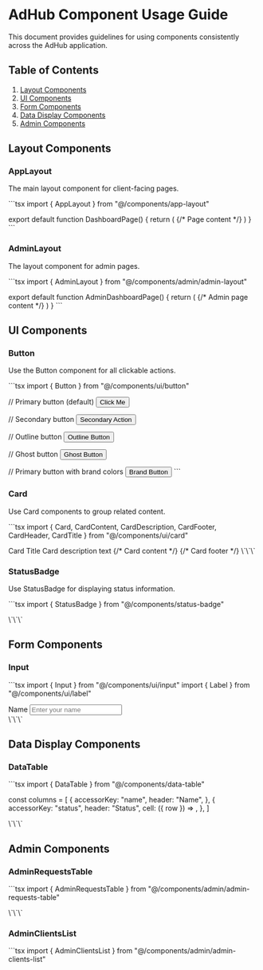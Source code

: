 # AdHub Component Usage Guide

This document provides guidelines for using components consistently across the AdHub application.

## Table of Contents

1. [Layout Components](#layout-components)
2. [UI Components](#ui-components)
3. [Form Components](#form-components)
4. [Data Display Components](#data-display-components)
5. [Admin Components](#admin-components)

## Layout Components

### AppLayout

The main layout component for client-facing pages.

\`\`\`tsx
import { AppLayout } from "@/components/app-layout"

export default function DashboardPage() {
  return (
    <AppLayout title="Dashboard" subtitle="Overview of your account">
      {/* Page content */}
    </AppLayout>
  )
}
\`\`\`

### AdminLayout

The layout component for admin pages.

\`\`\`tsx
import { AdminLayout } from "@/components/admin/admin-layout"

export default function AdminDashboardPage() {
  return (
    <AdminLayout title="Admin Dashboard" subtitle="Platform overview">
      {/* Admin page content */}
    </AdminLayout>
  )
}
\`\`\`

## UI Components

### Button

Use the Button component for all clickable actions.

\`\`\`tsx
import { Button } from "@/components/ui/button"

// Primary button (default)
<Button>Click Me</Button>

// Secondary button
<Button variant="secondary">Secondary Action</Button>

// Outline button
<Button variant="outline" className="border-[#2A2A2A] hover:bg-[#2A2A2A]">
  Outline Button
</Button>

// Ghost button
<Button variant="ghost">Ghost Button</Button>

// Primary button with brand colors
<Button className="bg-[#b4a0ff] hover:bg-[#9f84ca] text-black">
  Brand Button
</Button>
\`\`\`

### Card

Use Card components to group related content.

\`\`\`tsx
import {
  Card,
  CardContent,
  CardDescription,
  CardFooter,
  CardHeader,
  CardTitle
} from "@/components/ui/card"

<Card className="bg-[#1A1A1A] border-[#2A2A2A]">
  <CardHeader>
    <CardTitle>Card Title</CardTitle>
    <CardDescription>Card description text</CardDescription>
  </CardHeader>
  <CardContent>
    {/* Card content */}
  </CardContent>
  <CardFooter className="border-t border-[#2A2A2A] pt-4">
    {/* Card footer */}
  </CardFooter>
</Card>
\`\`\`

### StatusBadge

Use StatusBadge for displaying status information.

\`\`\`tsx
import { StatusBadge } from "@/components/status-badge"

<StatusBadge status="active" />
<StatusBadge status="pending" />
<StatusBadge status="suspended" />
<StatusBadge status="inactive" />
\`\`\`

## Form Components

### Input

\`\`\`tsx
import { Input } from "@/components/ui/input"
import { Label } from "@/components/ui/label"

<div className="space-y-2">
  <Label htmlFor="name">Name</Label>
  <Input 
    id="name" 
    placeholder="Enter your name" 
    className="bg-[#0A0A0A] border-[#2A2A2A]" 
  />
</div>
\`\`\`

## Data Display Components

### DataTable

\`\`\`tsx
import { DataTable } from "@/components/data-table"

const columns = [
  {
    accessorKey: "name",
    header: "Name",
  },
  {
    accessorKey: "status",
    header: "Status",
    cell: ({ row }) => <StatusBadge status={row.original.status} />,
  },
]

<DataTable columns={columns} data={data} />
\`\`\`

## Admin Components

### AdminRequestsTable

\`\`\`tsx
import { AdminRequestsTable } from "@/components/admin/admin-requests-table"

<AdminRequestsTable requests={requests} />
\`\`\`

### AdminClientsList

\`\`\`tsx
import { AdminClientsList } from "@/components/admin/admin-clients-list"

<AdminClientsList clients={clients} />

